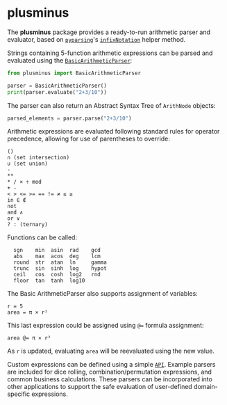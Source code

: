 # plusminus

The **plusminus** package provides a ready-to-run arithmetic parser and evaluator, based on [`pyparsing`](https://pyparsing-docs.readthedocs.io/en/latest/index.html)'s 
[`infixNotation`](https://pyparsing-docs.readthedocs.io/en/latest/pyparsing.html#pyparsing.infixNotation) helper method.

Strings containing 5-function arithmetic expressions can be parsed and evaluated using the [`BasicArithmeticParser`](https://github.com/pyparsing/plusminus/blob/master/doc/arithmetic_parser.md#the-core-basicarithmeticparser):

```python
from plusminus import BasicArithmeticParser

parser = BasicArithmeticParser()
print(parser.evaluate("2+3/10"))
```

The parser can also return an Abstract Syntax Tree of `ArithNode` objects:

```python
parsed_elements = parser.parse("2+3/10")
```

Arithmetic expressions are evaluated following standard rules for operator precedence, allowing for use of parentheses to override:

    ()
    ∩ (set intersection)
    ∪ (set union)
    -
    **
    * / × ÷ mod
    + -
    < > <= >= == != ≠ ≤ ≥
    in ∈ ∉
    not
    and ∧
    or ∨
    ? : (ternary)

Functions can be called:

      sgn    min  asin  rad    gcd
      abs    max  acos  deg    lcm
      round  str  atan  ln     gamma
      trunc  sin  sinh  log    hypot
      ceil   cos  cosh  log2   rnd
      floor  tan  tanh  log10


The Basic ArithmeticParser also supports assignment of variables:

    r = 5
    area = π × r²


This last expression could be assigned using  `@=` formula assignment:

    area @= π × r²


As `r` is updated, evaluating `area` will be reevaluated using the new value.


Custom expressions can be defined using a simple [`API`](https://github.com/pyparsing/plusminus/blob/master/doc/developer_api.md). Example parsers
are included for dice rolling, combination/permutation expressions, and 
common business calculations. These parsers can be incorporated into
other applications to support the safe evaluation of user-defined 
domain-specific expressions.
